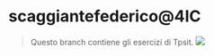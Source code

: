 # scaggiantefederico@4IC
>Questo branch contiene gli esercizi di Tpsit.
![](https://media.giphy.com/media/l0HlvNsFDLQ4GrpMQ/giphy.gif)
